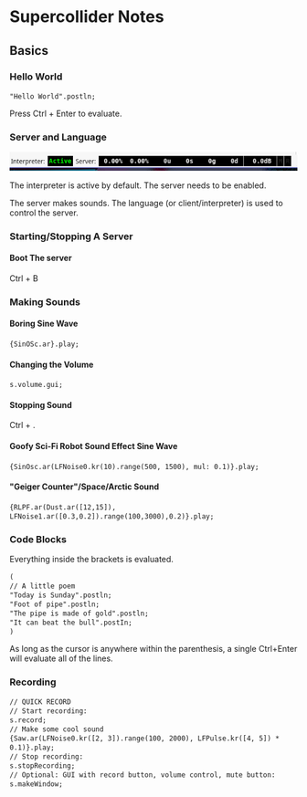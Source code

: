 # Supercollider Notes

## Basics

### Hello World
```supercollider
"Hello World".postln;
```
Press Ctrl + Enter to evaluate.

### Server and Language

![](statusbar.png)

The interpreter is active by default. The server needs to be enabled.

The server makes sounds. The language (or client/interpreter) is used to control the server.

### Starting/Stopping A Server
#### Boot The server
Ctrl + B

### Making Sounds
#### Boring Sine Wave
```supercollider
{SinOSc.ar}.play;
```
#### Changing the Volume
```supercollider
s.volume.gui;
```
#### Stopping Sound
Ctrl + .
#### Goofy Sci-Fi Robot Sound Effect Sine Wave
```supercollider
{SinOsc.ar(LFNoise0.kr(10).range(500, 1500), mul: 0.1)}.play;
```
#### "Geiger Counter"/Space/Arctic Sound
```supercollider
{RLPF.ar(Dust.ar([12,15]), LFNoise1.ar([0.3,0.2]).range(100,3000),0.2)}.play;
```
### Code Blocks
Everything inside the brackets is evaluated.
```supercollider
(
// A little poem
"Today is Sunday".postln;
"Foot of pipe".postln;
"The pipe is made of gold".postln;
"It can beat the bull".postIn;
)
```
As long as the cursor is anywhere within the parenthesis, a single Ctrl+Enter will evaluate all of the lines.
### Recording
```supercollider
// QUICK RECORD
// Start recording:
s.record;
// Make some cool sound
{Saw.ar(LFNoise0.kr([2, 3]).range(100, 2000), LFPulse.kr([4, 5]) * 0.1)}.play;
// Stop recording:
s.stopRecording;
// Optional: GUI with record button, volume control, mute button:
s.makeWindow;
```

